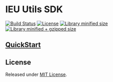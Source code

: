 # IEU Utils SDK

[![Build Status](https://travis-ci.org/eliaztray/common-jssdk.svg?branch=master)](https://travis-ci.org/eliaztray/common-jssdk)
[![License](https://badgen.net/github/license/eliaztray/common-jssdk)](./LICENSE)
[![Library minified size](https://badgen.net/bundlephobia/min/ieu-js-sdk)](https://bundlephobia.com/result?p=ieu-js-sdk)
[![Library minified + gzipped size](https://badgen.net/bundlephobia/minzip/ieu-js-sdk)](https://bundlephobia.com/result?p=ieu-js-sdk)

## [QuickStart](https://eliaztray.github.io/common-jssdk/#/)

## License

Released under [MIT License](./LICENSE).
